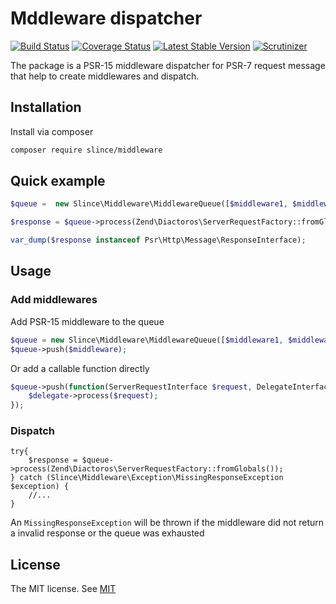 ﻿# Mddleware dispatcher

[![Build Status](https://img.shields.io/travis/slince/middleware/master.svg?style=flat-square)](https://travis-ci.org/slince/middleware)
[![Coverage Status](https://img.shields.io/codecov/c/github/slince/middleware.svg?style=flat-square)](https://codecov.io/github/slince/middleware)
[![Latest Stable Version](https://img.shields.io/packagist/v/slince/middleware.svg?style=flat-square&label=stable)](https://packagist.org/packages/slince/middleware)
[![Scrutinizer](https://img.shields.io/scrutinizer/g/slince/middleware.svg?style=flat-square)](https://scrutinizer-ci.com/g/slince/middleware/?branch=master)

The package is a PSR-15 middleware dispatcher for PSR-7 request message that help to create middlewares and dispatch.

## Installation

Install via composer

```bash
composer require slince/middleware
```

## Quick example

```php
$queue =  new Slince\Middleware\MiddlewareQueue([$middleware1, $middleware2]);

$response = $queue->process(Zend\Diactoros\ServerRequestFactory::fromGlobals());

var_dump($response instanceof Psr\Http\Message\ResponseInterface);
```

## Usage

### Add middlewares

Add PSR-15 middleware to the queue

```php
$queue = new Slince\Middleware\MiddlewareQueue([$middleware1, $middleware2]);
$queue->push($middleware);
```

Or add a callable function directly

```php
$queue->push(function(ServerRequestInterface $request, DelegateInterface $delegate){
    $delegate->process($request);
});
```

### Dispatch

```
try{
    $response = $queue->process(Zend\Diactoros\ServerRequestFactory::fromGlobals());
} catch (Slince\Middleware\Exception\MissingResponseException $exception) {
    //...
}
```
An `MissingResponseException` will be thrown if the middleware did not return a invalid response or the queue was exhausted

## License
 
The MIT license. See [MIT](https://opensource.org/licenses/MIT)